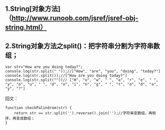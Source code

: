 1.String[对象方法]（http://www.runoob.com/jsref/jsref-obj-string.html）
---
2.String对象方法之split()：把字符串分割为字符串数组；
---
```
var str="How are you doing today?";
console.log(str.split(" "));//["How", "are", "you", "doing", "today?"]
console.log(str.split());//["How are you doing today?"]
console.log(str.split(""))// ["H", "o", "w", " ", "a", "r", "e", " ", "y", "o", "u", " ", "d", "o", "i", "n", "g", " ", "t", "o", "d", "a", "y", "?"]
```
回文：
```
function checkPalindrom(str) {  
    return str == str.split('').reverse().join('');//字符串变数组，再倒序，再变成数组；
}
```

